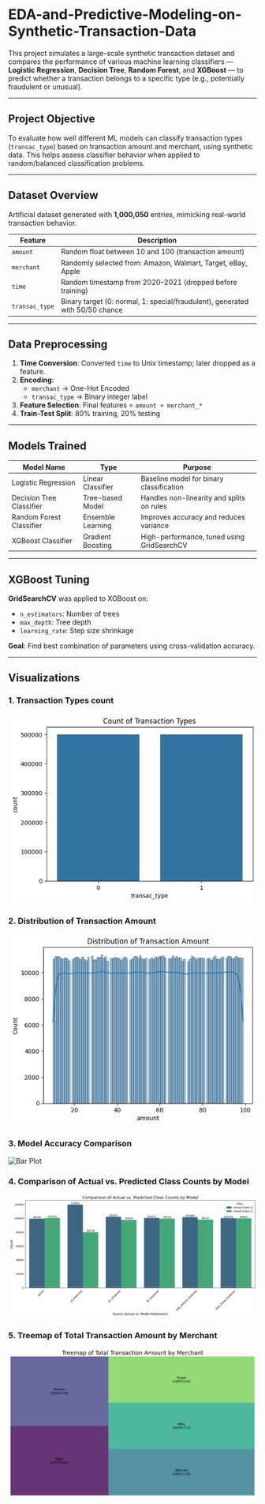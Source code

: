 # EDA-and-Predictive-Modeling-on-Synthetic-Transaction-Data

This project simulates a large-scale synthetic transaction dataset and compares the performance of various machine learning classifiers — **Logistic Regression**, **Decision Tree**, **Random Forest**, and **XGBoost** — to predict whether a transaction belongs to a specific type (e.g., potentially fraudulent or unusual).

---

## Project Objective

To evaluate how well different ML models can classify transaction types (`transac_type`) based on transaction amount and merchant, using synthetic data. This helps assess classifier behavior when applied to random/balanced classification problems.

---

## Dataset Overview

Artificial dataset generated with **1,000,050** entries, mimicking real-world transaction behavior.

| Feature         | Description                                                                 |
|----------------|-----------------------------------------------------------------------------|
| `amount`        | Random float between 10 and 100 (transaction amount)                       |
| `merchant`      | Randomly selected from: Amazon, Walmart, Target, eBay, Apple               |
| `time`          | Random timestamp from 2020–2021 (dropped before training)                  |
| `transac_type`  | Binary target (0: normal, 1: special/fraudulent), generated with 50/50 chance |

---

## Data Preprocessing

1. **Time Conversion**: Converted `time` to Unix timestamp; later dropped as a feature.
2. **Encoding**:
   - `merchant` → One-Hot Encoded
   - `transac_type` → Binary integer label
3. **Feature Selection**: Final features = `amount + merchant_*`
4. **Train-Test Split**: 80% training, 20% testing

---

## Models Trained

| Model Name               | Type               | Purpose                                  |
|--------------------------|--------------------|------------------------------------------|
| Logistic Regression      | Linear Classifier   | Baseline model for binary classification |
| Decision Tree Classifier | Tree-based Model    | Handles non-linearity and splits on rules |
| Random Forest Classifier | Ensemble Learning   | Improves accuracy and reduces variance    |
| XGBoost Classifier       | Gradient Boosting   | High-performance, tuned using GridSearchCV|

---

## XGBoost Tuning

**GridSearchCV** was applied to XGBoost on:
- `n_estimators`: Number of trees
- `max_depth`: Tree depth
- `learning_rate`: Step size shrinkage

**Goal**: Find best combination of parameters using cross-validation accuracy.

---

## Visualizations

### 1. Transaction Types count
![Count Plot](./images/transaction_count.png)

### 2. Distribution of Transaction Amount
![Histogram Plot](./images/transaction_amount_distribution.png)

### 3. Model Accuracy Comparison
![Bar Plot](./images/model_accuray.png)

### 4. Comparison of Actual vs. Predicted Class Counts by Model
![Bar Plot](./images/act_pred.png)

### 5. Treemap of Total Transaction Amount by Merchant
![Treemap](./images/treemap.png)


